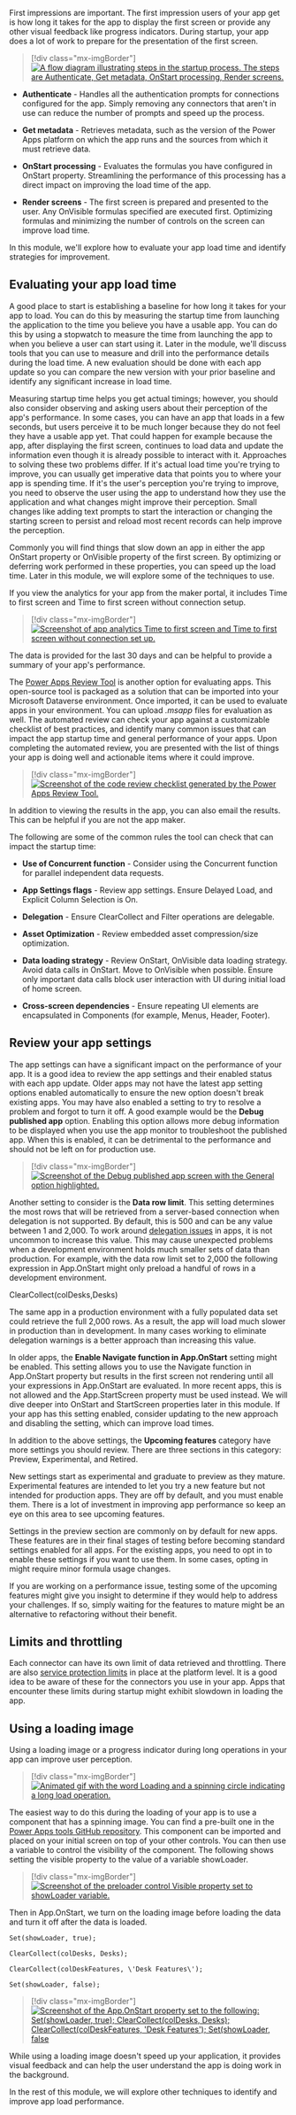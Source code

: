 First impressions are important. The first impression users of your app get is how long it takes for the app to display the first screen or provide any other visual feedback like progress indicators. During startup, your app does a lot of work to prepare for the presentation of the first screen.

> [!div class="mx-imgBorder"]
> [![A flow diagram illustrating steps in the startup process. The steps are Authenticate, Get metadata, OnStart processing, Render screens.](../media/1-visual-progress.png)](../media/1-visual-progress.png#lightbox)

- **Authenticate** - Handles all the authentication prompts for connections configured for the app. Simply removing any connectors that aren't in use can reduce the number of prompts and speed up the process.

- **Get metadata** - Retrieves metadata, such as the version of the Power Apps platform on which the app runs and the sources from which it must retrieve data.

- **OnStart processing** - Evaluates the formulas you have configured in OnStart property. Streamlining the performance of this processing has a direct impact on improving the load time of the app.

- **Render screens** - The first screen is prepared and presented to the user. Any OnVisible formulas specified are executed first. Optimizing formulas and minimizing the number of controls on the screen can improve load time.

In this module, we'll explore how to evaluate your app load time and identify strategies for improvement.

## Evaluating your app load time

A good place to start is establishing a baseline for how long it takes for your app to load. You can do this by measuring the startup time from launching the application to the time you believe you have a usable app. You can do this by using a stopwatch to measure the time from launching the app to when you believe a user can start using it. Later in the module, we'll discuss tools that you can use to measure and drill into the performance details during the load time. A new evaluation should be done with each app update so you can compare the new version with your prior baseline and identify any significant increase in load time.

Measuring startup time helps you get actual timings; however, you should also consider observing and asking users about their perception of the app\'s performance. In some cases, you can have an app that loads in a few seconds, but users perceive it to be much longer because they do not feel they have a usable app yet. That could happen for example because the app, after displaying the first screen, continues to load data and update the information even though it is already possible to interact with it. Approaches to solving these two problems differ. If it\'s actual load time you\'re trying to improve, you can usually get imperative data that points you to where your app is spending time. If it\'s the user's perception you're trying to improve, you need to observe the user using the app to understand how they use the application and what changes might improve their perception. Small changes like adding text prompts to start the interaction or changing the starting screen to persist and reload most recent records can help improve the perception.

Commonly you will find things that slow down an app in either the app OnStart property or OnVisible property of the first screen. By optimizing or deferring work performed in these properties, you can speed up the load time. Later in this module, we will explore some of the techniques to use.

If you view the analytics for your app from the maker portal, it includes Time to first screen and Time to first screen without connection setup.

> [!div class="mx-imgBorder"]
> [![Screenshot of app analytics Time to first screen and Time to first screen without connection set up.](../media/2-time-first-screen.png)](../media/2-time-first-screen.png#lightbox)

The data is provided for the last 30 days and can be helpful to provide a summary of your app's performance.

The [Power Apps Review Tool](https://github.com/microsoft/powerapps-tools/tree/master/Tools/Apps/Microsoft.PowerApps.CodeReview) is another option for evaluating apps. This open-source tool is packaged as a solution that can be imported into your Microsoft Dataverse environment. Once imported, it can be used to evaluate apps in your environment. You can upload *.msapp* files for evaluation as well. The automated review can check your app against a customizable checklist of best practices, and identify many common issues that can impact the app startup time and general performance of your apps. Upon completing the automated review, you are presented with the list of things your app is doing well and actionable items where it could improve.

> [!div class="mx-imgBorder"]
> [![Screenshot of the code review checklist generated by the Power Apps Review Tool.](../media/3-code-review-checklist.png)](../media/3-code-review-checklist.png#lightbox)

In addition to viewing the results in the app, you can also email the results. This can be helpful if you are not the app maker.

The following are some of the common rules the tool can check that can impact the startup time:

- **Use of Concurrent function** - Consider using the Concurrent function for parallel independent data requests.

- **App Settings flags** - Review app settings. Ensure Delayed Load, and Explicit Column Selection is On.

- **Delegation** - Ensure ClearCollect and Filter operations are delegable.

- **Asset Optimization** - Review embedded asset compression/size optimization.

- **Data loading strategy** - Review OnStart, OnVisible data loading strategy. Avoid data calls in OnStart. Move to OnVisible when possible. Ensure only important data calls block user interaction with UI during initial load of home screen.

- **Cross-screen dependencies** - Ensure repeating UI elements are encapsulated in Components (for example, Menus, Header, Footer).

## Review your app settings

The app settings can have a significant impact on the performance of your app. It is a good idea to review the app settings and their enabled status with each app update. Older apps may not have the latest app setting options enabled automatically to ensure the new option doesn't break existing apps. You may have also enabled a setting to try to resolve a problem and forgot to turn it off. A good example would be the **Debug published app** option. Enabling this option allows more debug information to be displayed when you use the app monitor to troubleshoot the published app. When this is enabled, it can be detrimental to the performance and should not be left on for production use.

> [!div class="mx-imgBorder"]
> [![Screenshot of the Debug published app screen with the General option highlighted.](../media/4-debug-published.png)](../media/4-debug-published.png#lightbox)

Another setting to consider is the **Data row limit**. This setting determines the most rows that will be retrieved from a server-based connection when delegation is not supported. By default, this is 500 and can be any value between 1 and 2,000. To work around [delegation issues](https://docs.microsoft.com/powerapps/maker/canvas-apps/delegation-overview) in apps, it is not uncommon to increase this value. This may cause unexpected problems when a development environment holds much smaller sets of data than production. For example, with the data row limit set to 2,000 the following expression in App.OnStart might only preload a handful of rows in a development environment.

ClearCollect(colDesks,Desks)

The same app in a production environment with a fully populated data set could retrieve the full 2,000 rows. As a result, the app will load much slower in production than in development. In many cases working to eliminate delegation warnings is a better approach than increasing this value.

In older apps, the **Enable Navigate function in App.OnStart** setting might be enabled. This setting allows you to use the Navigate function in App.OnStart property but results in the first screen not rendering until all your expressions in App.OnStart are evaluated. In more recent apps, this is not allowed and the App.StartScreen property must be used instead. We will dive deeper into OnStart and StartScreen properties later in this module. If your app has this setting enabled, consider updating to the new approach and disabling the setting, which can improve load times.

In addition to the above settings, the **Upcoming features** category have more settings you should review. There are three sections in this category: Preview, Experimental, and Retired.

New settings start as experimental and graduate to preview as they mature. Experimental features are intended to let you try a new feature but not intended for production apps. They are off by default, and you must enable them. There is a lot of investment in improving app performance so keep an eye on this area to see upcoming features.

Settings in the preview section are commonly on by default for new apps. These features are in their final stages of testing before becoming standard settings enabled for all apps. For the existing apps, you need to opt in to enable these settings if you want to use them. In some cases, opting in might require minor formula usage changes.

If you are working on a performance issue, testing some of the upcoming features might give you insight to determine if they would help to address your challenges. If so, simply waiting for the features to mature might be an alternative to refactoring without their benefit.

## Limits and throttling

Each connector can have its own limit of data retrieved and throttling. There are also [service protection limits](https://docs.microsoft.com/powerapps/developer/data-platform/api-limits) in place at the platform level. It is a good idea to be aware of these for the connectors you use in your app. Apps that encounter these limits during startup might exhibit slowdown in loading the app.

## Using a loading image

Using a loading image or a progress indicator during long operations in your app can improve user perception.

> [!div class="mx-imgBorder"]
> [![Animated gif with the word Loading and a spinning circle indicating a long load operation.](../media/5-loading-image.gif)](../media/5-loading-image.gif#lightbox)

The easiest way to do this during the loading of your app is to use a component that has a spinning image. You can find a pre-built one in the [Power Apps tools GitHub repository](https://github.com/microsoft/powerapps-tools/blob/master/Components/Preloader%20Component.msapp). This component can be imported and placed on your initial screen on top of your other controls. You can then use a variable to control the visibility of the component. The following shows setting the visible property to the value of a variable showLoader.

> [!div class="mx-imgBorder"]
> [![Screenshot of the preloader control Visible property set to showLoader variable.](../media/6-visible-show-loader.png)](../media/6-visible-show-loader.png#lightbox)

Then in App.OnStart, we turn on the loading image before loading the data and turn it off after the data is loaded.

    Set(showLoader, true);

    ClearCollect(colDesks, Desks);

    ClearCollect(colDeskFeatures, \'Desk Features\');

    Set(showLoader, false);

> [!div class="mx-imgBorder"]
> [![Screenshot of the App.OnStart property set to the following: Set(showLoader, true); ClearCollect(colDesks, Desks); ClearCollect(colDeskFeatures, \'Desk Features\'); Set(showLoader, false](../media/7-show-loader-code.png)](../media/7-show-loader-code.png#lightbox)

While using a loading image doesn't speed up your application, it provides visual feedback and can help the user understand the app is doing work in the background.

In the rest of this module, we will explore other techniques to identify and improve app load performance.
